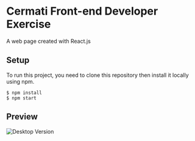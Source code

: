 # Cermati Front-end Developer Exercise

A web page created with React.js

## Setup

To run this project, you need to clone this repository then install it locally using npm.

```
$ npm install
$ npm start
```

## Preview

![Desktop Version](https://bit.ly/2XrrLIl "Desktop Version")